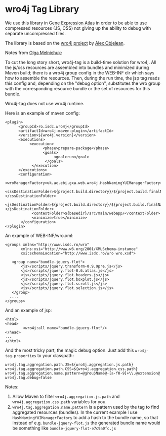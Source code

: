 wro4j Tag Library
=================

We use this library in [Gene Expression Atlas](https://github.com/gxa/gxa) in order to be able
to use compressed resources (JS, CSS) not giving up the ability to debug with separate uncompressed 
files.

The library is based on the [wro4j project](http://alexo.github.com/wro4j/) by [Alex Objelean](https://github.com/alexo).

Notes from [Olga Melnichuk](https://github.com/olgamelnichuk):

To cut the long story short, wro4j-tag is a build-time solution for wro4j. All the js/css resources are assembled into bundles and minimized during Maven build; there is a wro4j group config in the WEB-INF dir which says how to assemble the resources. Then, during the run time, the jsp tag reads this config and, depending on the "debug option", substitutes the wro group with the corresponding resource bundle or the set of resources for this bundle.

Wro4j-tag does not use wro4j runtime.

Here is an example of maven config:

```
<plugin>
      <groupId>ro.isdc.wro4j</groupId>
      <artifactId>wro4j-maven-plugin</artifactId>
      <version>${wro4j.version}</version>
      <executions>
           <execution>
                 <phase>prepare-package</phase>
                 <goals>
                      <goal>run</goal>
                  </goals>
            </execution>
      </executions>
      <configuration>
            <wroManagerFactory>uk.ac.ebi.gxa.web.wro4j.HashNamingYUIManagerFactory</wroManagerFactory>
            <cssDestinationFolder>${project.build.directory}/${project.build.finalName}${wro4j.aggregation.css.path}</cssDestinationFolder>
            <jsDestinationFolder>${project.build.directory}/${project.build.finalName}${wro4j.aggregation.js.path}</jsDestinationFolder>
            <contextFolder>${basedir}/src/main/webapp/</contextFolder>
            <minimize>true</minimize>
       </configuration>
</plugin>
```

An example of WEB-INF/wro.xml:

```
<groups xmlns="http://www.isdc.ro/wro"
       xmlns:xsi="http://www.w3.org/2001/XMLSchema-instance"
       xsi:schemaLocation="http://www.isdc.ro/wro wro.xsd">

   <group name="bundle-jquery-flot">
       <js>/scripts/jquery.transform-0.9.0pre.js</js>
       <js>/scripts/jquery.flot-0.6.atlas.js</js>
       <js>/scripts/jquery.flot.headers.js</js>
       <js>/scripts/jquery.flot.boxplot.js</js>
       <js>/scripts/jquery.flot.scroll.js</js>
       <js>/scripts/jquery.flot.selection.js</js>
   </group>
  ....
</groups>
```

And an example of jsp:

```
<html>
<head>
        <wro4j:all name="bundle-jquery-flot"/>
</head>
...
</html>
```

And the most tricky part, the magic debug option. Just add this `wro4j-tag.properties` to your classpath:

```
wro4j.tag.aggregation.path.JS=${wro4j.aggregation.js.path}
wro4j.tag.aggregation.path.CSS=${wro4j.aggregation.css.path}
wro4j.tag.aggregation.name.pattern=@groupName@-[a-f0-9]+\\.@extension@
wro4j.tag.debug=false
```

Notes:

1. Allow Maven to filter `wro4j.aggregation.js.path` and `wro4j.aggregation.css.path` variables for you.
2. `wro4j.tag.aggregation.name.pattern` is a pattern used by the tag to find aggregated resources (bundles). In the current example I use `HashNamingYUIManagerFactory` to add a hash to the bundle name, so that instead of e.g. `bundle-jquery-flot.js` the generated bundle name would be something like `bundle-jquery-flot-e7c9a0fc.js`
